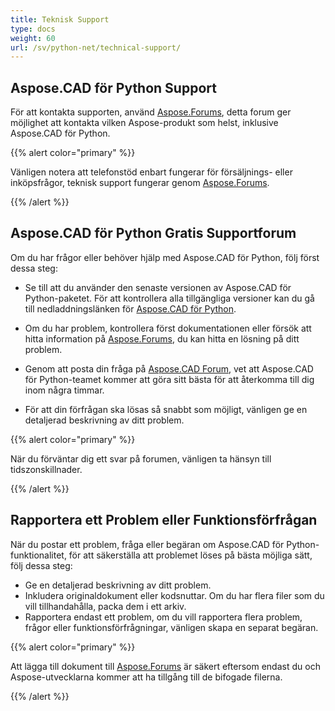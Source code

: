 ```yaml
---
title: Teknisk Support
type: docs
weight: 60
url: /sv/python-net/technical-support/
---
```


## **Aspose.CAD för Python Support**

För att kontakta supporten, använd [Aspose.Forums](https://forum.aspose.com/c/cad/19), detta forum ger möjlighet att kontakta vilken Aspose-produkt som helst, inklusive Aspose.CAD för Python.

{{% alert color="primary" %}} 

Vänligen notera att telefonstöd enbart fungerar för försäljnings- eller inköpsfrågor, teknisk support fungerar genom [Aspose.Forums](https://forum.aspose.com/c/cad/19).

{{% /alert %}}

## **Aspose.CAD för Python Gratis Supportforum**

Om du har frågor eller behöver hjälp med Aspose.CAD för Python, följ först dessa steg:

- Se till att du använder den senaste versionen av Aspose.CAD för Python-paketet. För att kontrollera alla tillgängliga versioner kan du gå till nedladdningslänken för [Aspose.CAD för Python](https://pypi.org/project/aspose-cad/).

- Om du har problem, kontrollera först dokumentationen eller försök att hitta information på [Aspose.Forums](https://forum.aspose.com/c/cad/19), du kan hitta en lösning på ditt problem.
- Genom att posta din fråga på [Aspose.CAD Forum](https://forum.aspose.com/c/cad/19), vet att Aspose.CAD för Python-teamet kommer att göra sitt bästa för att återkomma till dig inom några timmar.
- För att din förfrågan ska lösas så snabbt som möjligt, vänligen ge en detaljerad beskrivning av ditt problem.

{{% alert color="primary" %}}

När du förväntar dig ett svar på forumen, vänligen ta hänsyn till tidszonskillnader.

{{% /alert %}}

## **Rapportera ett Problem eller Funktionsförfrågan**

När du postar ett problem, fråga eller begäran om Aspose.CAD för Python-funktionalitet, för att säkerställa att problemet löses på bästa möjliga sätt, följ dessa steg:

- Ge en detaljerad beskrivning av ditt problem.
- Inkludera originaldokument eller kodsnuttar. Om du har flera filer som du vill tillhandahålla, packa dem i ett arkiv.
- Rapportera endast ett problem, om du vill rapportera flera problem, frågor eller funktionsförfrågningar, vänligen skapa en separat begäran.

{{% alert color="primary" %}}

Att lägga till dokument till [Aspose.Forums](https://forum.aspose.com/c/cad/19) är säkert eftersom endast du och Aspose-utvecklarna kommer att ha tillgång till de bifogade filerna.

{{% /alert %}}
